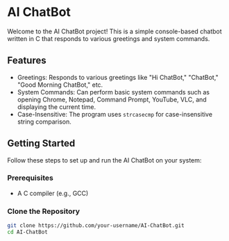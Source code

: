 # AI ChatBot
Welcome to the AI ChatBot project! This is a simple console-based chatbot written in C that responds to various greetings and system commands.

## Features
- Greetings: Responds to various greetings like "Hi ChatBot," "ChatBot," "Good Morning ChatBot," etc.
- System Commands: Can perform basic system commands such as opening Chrome, Notepad, Command Prompt, YouTube, VLC, and displaying the current time.
- Case-Insensitive: The program uses `strcasecmp` for case-insensitive string comparison.

## Getting Started
Follow these steps to set up and run the AI ChatBot on your system:

### Prerequisites
- A C compiler (e.g., GCC)

### Clone the Repository
```bash
git clone https://github.com/your-username/AI-ChatBot.git
cd AI-ChatBot
